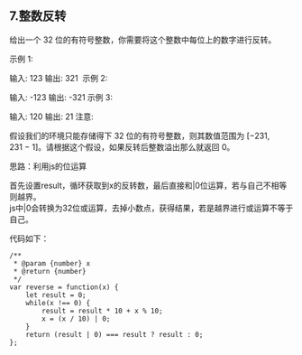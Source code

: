 ## 7.整数反转

给出一个 32 位的有符号整数，你需要将这个整数中每位上的数字进行反转。

示例 1:

输入: 123
输出: 321
 示例 2:

输入: -123
输出: -321
示例 3:

输入: 120
输出: 21
注意:

假设我们的环境只能存储得下 32 位的有符号整数，则其数值范围为 [−231,  231 − 1]。请根据这个假设，如果反转后整数溢出那么就返回 0。



思路：利用js的位运算

首先设置result，循环获取到x的反转数，最后直接和|0位运算，若与自己不相等则越界。   
js中|0会转换为32位或运算，去掉小数点，获得结果，若是越界进行或运算不等于自己。

代码如下：

	/**
	 * @param {number} x
	 * @return {number}
	 */
	var reverse = function(x) {
	    let result = 0;
	    while(x !== 0) {
	        result = result * 10 + x % 10;
	        x = (x / 10) | 0;
	    }
	    return (result | 0) === result ? result : 0;
	};


